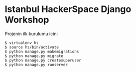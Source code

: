Istanbul HackerSpace Django Workshop
===
Projenin ilk kurulumu icin:
```
$ virtualenv hs
$ source hs/bin/activate
$ python manage.py makemigrations
$ python manage.py migrate
$ python manage.py createsuperuser
$ python manage.py runserver
```
